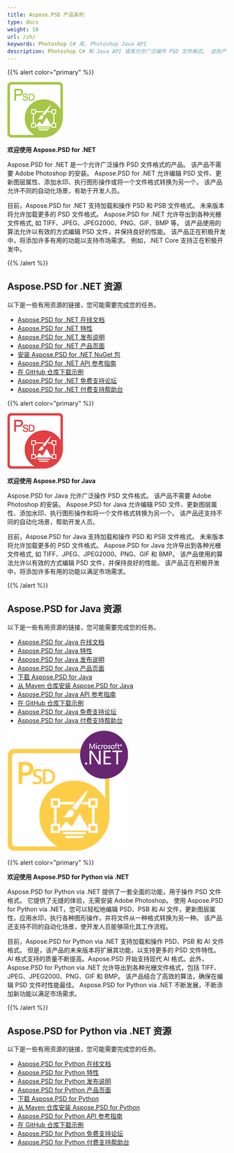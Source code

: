 ```yaml
---
title: Aspose.PSD 产品系列
type: docs
weight: 10
url: /zh/
keywords: Photoshop C# 库, Photoshop Java API
description: Photoshop C# 和 Java API 或库允许广泛操作 PSD 文件格式。 这些产品不需要安装 Adobe Photoshop，并支持加载、操作和转换 PSD 和 PSB 文件格式为各种光栅文件格式, 如 TIFF、JPEG、JPEG2000、PNG、GIF 和 BMP。
---
```


{{% alert color="primary" %}} 

**![Aspose.PSD for .NET 产品标志](home_1.png)**

**欢迎使用 Aspose.PSD for .NET**

Aspose.PSD for .NET 是一个允许广泛操作 PSD 文件格式的产品。 该产品不需要 Adobe Photoshop 的安装。 Aspose.PSD for .NET 允许编辑 PSD 文件、更新图层属性、添加水印、执行图形操作或将一个文件格式转换为另一个。 该产品允许不同的自动化场景，有助于开发人员。

目前，Aspose.PSD for .NET 支持加载和操作 PSD 和 PSB 文件格式。 未来版本将允许加载更多的 PSD 文件格式。 Aspose.PSD for .NET 允许导出到各种光栅文件格式, 如 TIFF、JPEG、JPEG2000、PNG、GIF、BMP 等。 该产品使用的算法允许以有效的方式编辑 PSD 文件，并保持良好的性能。 该产品正在积极开发中，将添加许多有用的功能以支持市场需求。 例如，.NET Core 支持正在积极开发中。

{{% /alert %}} 

## **Aspose.PSD for .NET 资源**

以下是一些有用资源的链接，您可能需要完成您的任务。

- [Aspose.PSD for .NET 在线文档](/psd/zh/net/)
- [Aspose.PSD for .NET 特性](/psd/zh/net/features/)
- [Aspose.PSD for .NET 发布说明](/psd/zh/net/release-notes/)
- [Aspose.PSD for .NET 产品页面](https://products.aspose.com/psd/net)
- [安装 Aspose.PSD for .NET NuGet 包](https://www.nuget.org/packages/Aspose.PSD/)
- [Aspose.PSD for .NET API 参考指南](https://reference.aspose.com/net/psd)
- [在 GitHub 仓库下载示例](https://github.com/aspose-psd/Aspose.PSD-for-.NET)
- [Aspose.PSD for .NET 免费支持论坛](https://forum.aspose.com/c/psd)
- [Aspose.PSD for .NET 付费支持帮助台](https://helpdesk.aspose.com/)

{{% alert color="primary" %}} 

**![Aspose.PSD for Java 产品标志](aspose-psd-for-java-home_1.png)**

**欢迎使用 Aspose.PSD for Java**

Aspose.PSD for Java 允许广泛操作 PSD 文件格式。 该产品不需要 Adobe Photoshop 的安装。 Aspose.PSD for Java 允许编辑 PSD 文件、更新图层属性、添加水印、执行图形操作和将一个文件格式转换为另一个。 该产品还支持不同的自动化场景，帮助开发人员。

目前，Aspose.PSD for Java 支持加载和操作 PSD 和 PSB 文件格式。 未来版本将允许加载更多的 PSD 文件格式。 Aspose.PSD for Java 允许导出到各种光栅文件格式, 如 TIFF、JPEG、JPEG2000、PNG、GIF 和 BMP。 该产品使用的算法允许以有效的方式编辑 PSD 文件，并保持良好的性能。 该产品正在积极开发中，将添加许多有用的功能以满足市场需求。

{{% /alert %}} 

## **Aspose.PSD for Java 资源**

以下是一些有用资源的链接，您可能需要完成您的任务。

- [Aspose.PSD for Java 在线文档](/psd/zh/java/)
- [Aspose.PSD for Java 特性](/psd/zh/java/features/)
- [Aspose.PSD for Java 发布说明](/psd/zh/java/release-notes/)
- [Aspose.PSD for Java 产品页面](https://products.aspose.com/psd/java)
- [下载 Aspose.PSD for Java](https://repository.aspose.com/webapp/#/artifacts/browse/tree/General/repo/com/aspose/aspose-psd)
- [从 Maven 仓库安装 Aspose.PSD for Java](/psd/zh/java/installation/)
- [Aspose.PSD for Java API 参考指南](https://reference.aspose.com/java/psd)
- [在 GitHub 仓库下载示例](https://github.com/aspose-psd/Aspose.PSD-for-Java)
- [Aspose.PSD for Java 免费支持论坛](https://forum.aspose.com/c/psd)
- [Aspose.PSD for Java 付费支持帮助台](https://helpdesk.aspose.com/)

![Aspose.PSD for Python via .NET 产品标志](aspose-psd-for-python-home_1.png)

{{% alert color="primary" %}} 

**欢迎使用 Aspose.PSD for Python via .NET**

Aspose.PSD for Python via .NET 提供了一套全面的功能，用于操作 PSD 文件格式。 它提供了无缝的体验，无需安装 Adobe Photoshop。 使用 Aspose.PSD for Python via .NET，您可以轻松地编辑 PSD、PSB 和 AI 文件，更新图层属性，应用水印，执行各种图形操作，并将文件从一种格式转换为另一种。 该产品还支持不同的自动化场景，使开发人员能够简化其工作流程。

目前，Aspose.PSD for Python via .NET 支持加载和操作 PSD、PSB 和 AI 文件格式。 但是，该产品的未来版本将扩展其功能，以支持更多的 PSD 文件特性。 AI 格式支持的质量不断提高。Aspose.PSD 开始支持现代 AI 格式。此外，Aspose.PSD for Python via .NET 允许导出到各种光栅文件格式，包括 TIFF、JPEG、JPEG2000、PNG、GIF 和 BMP。 该产品结合了高效的算法，确保在编辑 PSD 文件时性能最佳。 Aspose.PSD for Python via .NET 不断发展，不断添加新功能以满足市场需求。

{{% /alert %}} 

## **Aspose.PSD for Python via .NET 资源**

以下是一些有用资源的链接，您可能需要完成您的任务。

- [Aspose.PSD for Python 在线文档](/psd/zh/python-net/)
- [Aspose.PSD for Python 特性](/psd/zh/python-net/features/)
- [Aspose.PSD for Python 发布说明](/psd/zh/python-net/release-notes/)
- [Aspose.PSD for Python 产品页面](https://products.aspose.com/psd/python-net)
- [下载 Aspose.PSD for Python](https://repository.aspose.com/webapp/#/artifacts/browse/tree/General/repo/com/aspose/aspose-psd)
- [从 Maven 仓库安装 Aspose.PSD for Python](/psd/zh/python-net/installation/)
- [Aspose.PSD for Python API 参考指南](https://reference.aspose.com/python-net/psd)
- [在 GitHub 仓库下载示例](https://github.com/aspose-psd/Aspose.PSD-for-Python-Net)
- [Aspose.PSD for Python 免费支持论坛](https://forum.aspose.com/c/psd)
- [Aspose.PSD for Python 付费支持帮助台](https://helpdesk.aspose.com/)
